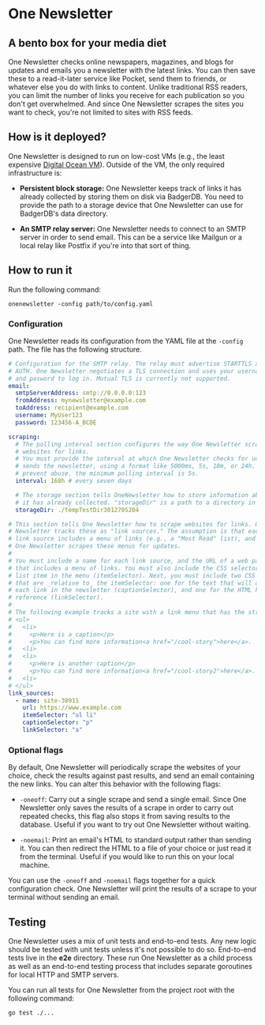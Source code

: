 # One Newsletter

## A bento box for your media diet

One Newsletter checks online newspapers, magazines, and blogs for updates and emails you a newsletter with the latest links. You can then save these to a read-it-later service like Pocket, send them to friends, or whatever else you do with links to content. Unlike traditional RSS readers, you can limit the number of links you receive for each publication so you don't get overwhelmed. And since One Newsletter scrapes the sites you want to check, you're not limited to sites with RSS feeds.

## How is it deployed?

One Newsletter is designed to run on low-cost VMs (e.g., the least expensive [Digital Ocean VM](https://www.digitalocean.com/pricing/#standard-droplets)). Outside of the VM, the only required infrastructure is:

- **Persistent block storage:** One Newsletter keeps track of links it has already collected by storing them on disk via BadgerDB. You need to provide the path to a storage device that One Newsletter can use for BadgerDB's data directory.

- **An SMTP relay server:** One Newsletter needs to connect to an SMTP server in order to send email. This can be a service like Mailgun or a local relay like Postfix if you're into that sort of thing.

## How to run it

Run the following command:

```
onenewsletter -config path/to/config.yaml
```

### Configuration

One Newsletter reads its configuration from the YAML file at the `-config` path. The file has the following structure.

```yaml
# Configuration for the SMTP relay. The relay must advertise STARTTLS and
# AUTH. One Newsletter negotiates a TLS connection and uses your username
# and pasword to log in. Mutual TLS is currently not supported.
email:
  smtpServerAddress: smtp://0.0.0.0:123
  fromAddress: mynewsletter@example.com
  toAddress: recipient@example.com
  username: MyUser123
  password: 123456-A_BCDE

scraping:
  # The polling interval section configures the way One Newsletter scrapes
  # websites for links.
  # You must provide the interval at which One Newsletter checks for udpates and
  # sends the newsletter, using a format like 5000ms, 5s, 10m, or 24h. To help
  # prevent abuse, the minimum polling interval is 5s.
  interval: 168h # every seven days

  # The storage section tells OneNewsletter how to store information abouts links
  # it has already collected. "storageDir" is a path to a directory in which
  storageDir: ./tempTestDir3012705204

# This section tells One Newsletter how to scrape websites for links. One
# Newsletter tracks these as "link sources." The assumption is that each
# link source includes a menu of links (e.g., a "Most Read" list), and
# One Newsletter scrapes these menus for updates.
#
# You must include a name for each link source, and the URL of a web page
# that includes a menu of links. You must also include the CSS selector of each
# list item in the menu (itemSelector). Next, you must include two CSS selectors
# that are _relative to_ the itemSelector: one for the text that will accompany
# each link in the newsletter (captionSelector), and one for the HTML hyperlink
# reference (linkSelector).
#
# The following example tracks a site with a link menu that has the structure,
# <ul>
#   <li>
#     <p>Here is a caption</p>
#     <p>You can find more information<a href="/cool-story">here</a>.
#   <li>
#   <li>
#     <p>Here is another caption</p>
#     <p>You can find more information<a href="/cool-story2">here</a>.
#   <li>
# </ul>
link_sources:
  - name: site-38911
    url: https://www.example.com
    itemSelector: "ul li"
    captionSelector: "p"
    linkSelector: "a"
```

### Optional flags

By default, One Newsletter will periodically scrape the websites of your choice, check the results against past results, and send an email containing the new links. You can alter this behavior with the following flags:

- `-oneoff`: Carry out a single scrape and send a single email. Since One Newsletter only saves the results of a scrape in order to carry out repeated checks, this flag also stops it from saving results to the database. Useful if you want to try out One Newsletter without waiting.

- `-noemail`: Print an email's HTML to standard output rather than sending it. You can then redirect the HTML to a file of your choice or just read it from the terminal. Useful if you would like to run this on your local machine.

You can use the `-oneoff` and `-noemail` flags together for a quick configuration check. One Newsletter will print the results of a scrape to your terminal without sending an email.

## Testing

One Newsletter uses a mix of unit tests and end-to-end tests. Any new logic should be tested with unit tests unless it's not possible to do so. End-to-end tests live in the **e2e** directory. These run One Newsletter as a child process as well as an end-to-end testing process that includes separate goroutines for local HTTP and SMTP servers.

You can run all tests for One Newsletter from the project root with the following command:

```
go test ./...
```
